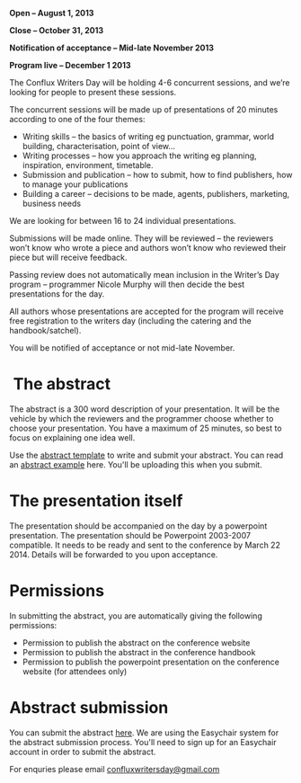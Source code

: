 <strong>Open – August 1, 2013</strong>

<strong>Close – October 31, 2013</strong>

<strong>Notification of acceptance – Mid-late November 2013</strong>

<strong>Program live – December 1 2013</strong>

The Conflux Writers Day will be holding 4-6 concurrent sessions, and we’re looking for people to present these sessions.

The concurrent sessions will be made up of presentations of 20 minutes according to one of the four themes:
<ul>
  <li>Writing skills – the basics of writing eg punctuation, grammar, world building, characterisation, point of view…</li>
	<li>Writing processes – how you approach the writing eg planning, inspiration, environment, timetable.</li>
	<li>Submission and publication – how to submit, how to find publishers, how to manage your publications</li>
	<li>Building a career – decisions to be made, agents, publishers, marketing, business needs</li>
</ul>
We are looking for between 16 to 24 individual presentations.

Submissions will be made online. They will be reviewed – the reviewers won’t know who wrote a piece and authors won’t know who reviewed their piece but will receive feedback.

Passing review does not automatically mean inclusion in the Writer’s Day program – programmer Nicole Murphy will then decide the best presentations for the day.

All authors whose presentations are accepted for the program will receive free registration to the writers day (including the catering and the handbook/satchel).

You will be notified of acceptance or not mid-late November.
<h1> <b>The abstract</b></h1>
The abstract is a 300 word description of your presentation. It will be the vehicle by which the reviewers and the programmer choose whether to choose your presentation. You have a maximum of 25 minutes, so best to focus on explaining one idea well.

Use the <a href="http://conflux.org.au/wp-content/uploads/2013/07/abstract-template.doc">abstract template</a> to write and submit your abstract. You can read an <a href="http://conflux.org.au/wp-content/uploads/2013/07/abstract-example.doc">abstract example</a> here. You'll be uploading this when you submit.
<h1><b>The presentation itself</b></h1>
The presentation should be accompanied on the day by a powerpoint presentation. The presentation should be Powerpoint 2003-2007 compatible. It needs to be ready and sent to the conference by March 22 2014. Details will be forwarded to you upon acceptance.
<h1><b>Permissions</b></h1>
In submitting the abstract, you are automatically giving the following permissions:
<ul>
	<li>Permission to publish the abstract on the conference website</li>
	<li>Permission to publish the abstract in the conference handbook</li>
	<li>Permission to publish the powerpoint presentation on the conference website (for attendees only)</li>
</ul>
<h1>Abstract submission</h1>
You can submit the abstract <a href="https://www.easychair.org/conferences/?conf=cwd13" target="_blank">here</a>. We are using the Easychair system for the abstract submission process. You'll need to sign up for an Easychair account in order to submit the abstract.

For enquries please email [confluxwritersday@gmail.com](mailto:confluxwritersday@gmail.com)
